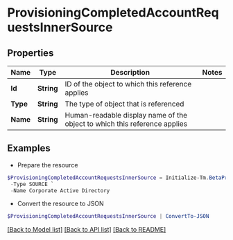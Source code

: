# ProvisioningCompletedAccountRequestsInnerSource
## Properties

Name | Type | Description | Notes
------------ | ------------- | ------------- | -------------
**Id** | **String** | ID of the object to which this reference applies | 
**Type** | **String** | The type of object that is referenced | 
**Name** | **String** | Human-readable display name of the object to which this reference applies | 

## Examples

- Prepare the resource
```powershell
$ProvisioningCompletedAccountRequestsInnerSource = Initialize-Tm.BetaProvisioningCompletedAccountRequestsInnerSource  -Id 4e4d982dddff4267ab12f0f1e72b5a6d `
 -Type SOURCE `
 -Name Corporate Active Directory
```

- Convert the resource to JSON
```powershell
$ProvisioningCompletedAccountRequestsInnerSource | ConvertTo-JSON
```

[[Back to Model list]](../README.md#documentation-for-models) [[Back to API list]](../README.md#documentation-for-api-endpoints) [[Back to README]](../README.md)

